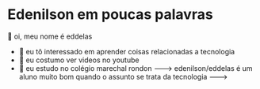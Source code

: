 # Edenilson em poucas palavras
👋 oi, meu nome é eddelas
- 👀 eu tô interessado em aprender coisas relacionadas a tecnologia
- 🌱 eu costumo ver videos no youtube
- 💞️ eu estudo no colégio marechal rondon
--->
edenilson/eddelas é um aluno muito bom quando o assunto se trata da tecnologia
--->
